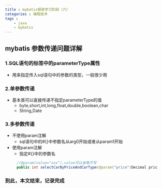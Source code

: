 ```yaml
---
title : mybatis框架学习阶段（六）
categories : 编程技术
tags : 
    - java
    - mybatis
---
```

## mybatis 参数传递问题详解
### 1.SQL语句的标签中的parameterType属性
- 用来指定传入sql语句中的参数的类型，一般很少用
### 2.单参数传递
- 基本类可以直接传递不指定parameterType的值
  - byte,short,int,long,float,double,boolean,char
  - String,Date
### 3.多参数传递
- 不使用param注解
  - sql语句中的#{}中参数名从arg0开始或者从param1开始
- 使用param注解
  - 指定#{}中的参数名
  ```java
    //@param(value="xxx"),value可以省略不写
    public int selectCarByPriceAndCarType(@param("price")Decimal price,@param("carType")String carType) ;
  ```
### 到此，本文结束，记录完成